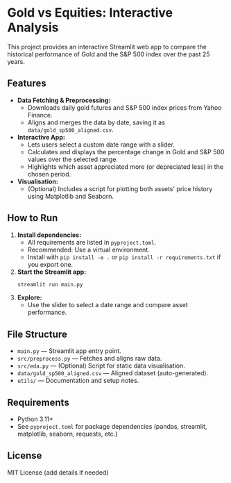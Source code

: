 # Gold vs Equities: Interactive Analysis

This project provides an interactive Streamlit web app to compare the historical performance of Gold and the S&P 500 index over the past 25 years.

## Features

- **Data Fetching & Preprocessing:**
  - Downloads daily gold futures and S&P 500 index prices from Yahoo Finance.
  - Aligns and merges the data by date, saving it as `data/gold_sp500_aligned.csv`.
- **Interactive App:**
  - Lets users select a custom date range with a slider.
  - Calculates and displays the percentage change in Gold and S&P 500 values over the selected range.
  - Highlights which asset appreciated more (or depreciated less) in the chosen period.
- **Visualisation:**
  - (Optional) Includes a script for plotting both assets' price history using Matplotlib and Seaborn.

## How to Run

1. **Install dependencies:**
   - All requirements are listed in `pyproject.toml`.
   - Recommended: Use a virtual environment.
   - Install with `pip install -e .` or `pip install -r requirements.txt` if you export one.
2. **Start the Streamlit app:**
   ```sh
   streamlit run main.py
   ```
3. **Explore:**
   - Use the slider to select a date range and compare asset performance.

## File Structure

- `main.py` — Streamlit app entry point.
- `src/preprocess.py` — Fetches and aligns raw data.
- `src/eda.py` — (Optional) Script for static data visualisation.
- `data/gold_sp500_aligned.csv` — Aligned dataset (auto-generated).
- `utils/` — Documentation and setup notes.

## Requirements

- Python 3.11+
- See `pyproject.toml` for package dependencies (pandas, streamlit, matplotlib, seaborn, requests, etc.)

## License

MIT License (add details if needed)

